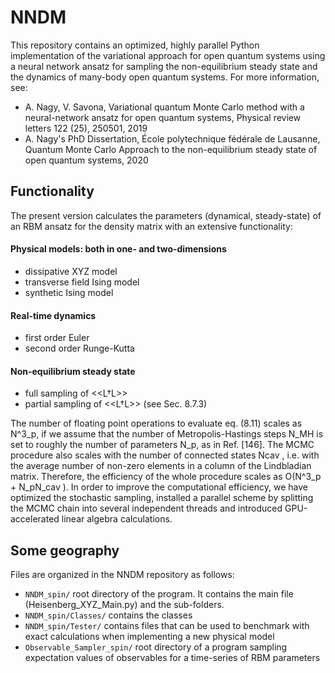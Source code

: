 # NNDM
This repository contains an optimized, highly parallel Python implementation of the variational approach for open quantum systems using a neural network ansatz for sampling the non-equilibrium steady state and the dynamics of many-body open quantum systems.
For more information, see:

- A. Nagy, V. Savona, Variational quantum Monte Carlo method with a neural-network ansatz for open quantum systems, Physical review letters 122 (25), 250501, 2019
- A. Nagy's PhD Dissertation, École polytechnique fédérale de Lausanne, Quantum Monte Carlo Approach to the non-equilibrium steady state of open quantum systems, 2020

## Functionality
The present version calculates the parameters (dynamical, steady-state) of an RBM ansatz for the density matrix with an extensive functionality:

#### Physical models: both in one- and two-dimensions
- dissipative XYZ model
- transverse field Ising model
- synthetic Ising model

#### Real-time dynamics
- first order Euler
- second order Runge-Kutta
#### Non-equilibrium steady state
- full sampling of <<L†L>>
- partial sampling of <<L†L>> (see Sec. 8.7.3)

The number of floating point operations to evaluate eq. (8.11) scales as N^3_p, if we assume that the number of Metropolis-Hastings steps N_MH is set to roughly the number of parameters N_p, as in Ref. [146]. The MCMC procedure also scales with the number of connected states Ncav , i.e. with the average number of non-zero elements in a column of the Lindbladian matrix. Therefore, the efficiency of the whole procedure scales as O(N^3_p + N_pN_cav ). In order to improve the computational efficiency, we have optimized the stochastic sampling, installed a parallel scheme by splitting the MCMC chain into
several independent threads and introduced GPU-accelerated linear algebra calculations.

## Some geography
Files are organized in the NNDM repository as follows:
 - `NNDM_spin/` root directory of the program. It contains the main file (Heisenberg_XYZ_Main.py) and the sub-folders.
 - `NNDM_spin/Classes/` contains the classes
 - `NNDM_spin/Tester/` contains files that can be used to benchmark with exact calculations when implementing a new physical model
- `Observable_Sampler_spin/` root directory of a program sampling expectation values of observables for a time-series of RBM parameters
